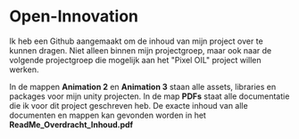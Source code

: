 # Open-Innovation

Ik heb een Github aangemaakt om de inhoud van mijn project over te kunnen dragen. 
Niet alleen binnen mijn projectgroep, maar ook naar de volgende projectgroep die mogelijk aan het "Pixel OIL" project willen werken. 

In de mappen **Animation 2** en **Animation 3** staan alle assets, libraries en packages voor mijn unity projecten. 
In de map **PDFs** staat alle documentatie die ik voor dit project geschreven heb. 
De exacte inhoud van alle documenten en mappen kan gevonden worden in het **ReadMe_Overdracht_Inhoud.pdf**  
